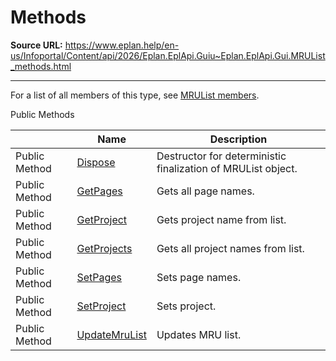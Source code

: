 # Methods

**Source URL:** https://www.eplan.help/en-us/Infoportal/Content/api/2026/Eplan.EplApi.Guiu~Eplan.EplApi.Gui.MRUList_methods.html

---

For a list of all members of this type, see [MRUList members](Eplan.EplApi.Guiu~Eplan.EplApi.Gui.MRUList_members.html).

Public Methods

|  | Name | Description |
| --- | --- | --- |
| Public Method | [Dispose](Eplan.EplApi.Guiu~Eplan.EplApi.Gui.MRUList~Dispose().html) | Destructor for deterministic finalization of MRUList object. |
| Public Method | [GetPages](Eplan.EplApi.Guiu~Eplan.EplApi.Gui.MRUList~GetPages.html) | Gets all page names. |
| Public Method | [GetProject](Eplan.EplApi.Guiu~Eplan.EplApi.Gui.MRUList~GetProject.html) | Gets project name from list. |
| Public Method | [GetProjects](Eplan.EplApi.Guiu~Eplan.EplApi.Gui.MRUList~GetProjects.html) | Gets all project names from list. |
| Public Method | [SetPages](Eplan.EplApi.Guiu~Eplan.EplApi.Gui.MRUList~SetPages.html) | Sets page names. |
| Public Method | [SetProject](Eplan.EplApi.Guiu~Eplan.EplApi.Gui.MRUList~SetProject.html) | Sets project. |
| Public Method | [UpdateMruList](Eplan.EplApi.Guiu~Eplan.EplApi.Gui.MRUList~UpdateMruList.html) | Updates MRU list. |


